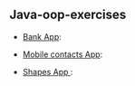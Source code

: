 ## Java-oop-exercises



- [Bank App](/bankapp/): 

- [Mobile contacts App](/mobile-contacts-app/): 

- [Shapes App ](/shapes/): 




